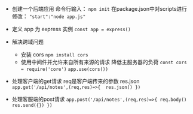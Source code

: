 - 创建一个后端应用
  命令行输入：
  `npm init`
  在package.json中对scripts进行修改：
  `"start":"node app.js"`

- 定义 app 为 express 实例
  `const app = express()`

- 解决跨域问题

  - 安装 cors
    `npm install cors`
  - 使用中间件并允许来自所有来源的请求
    降低主服务器的负荷
    `const cors = require('core')`
    `app.use(cors())`

- 处理客户端的get请求
  req是客户端传来的参数
  res.json
  `app.get('/api/notes',(req,res)=>{ 
    res.json()
  })`

- 处理客服端的post请求
  `app.post('/api/notes',(req,res)=>{
    req.body()
    res.send({})
  })`